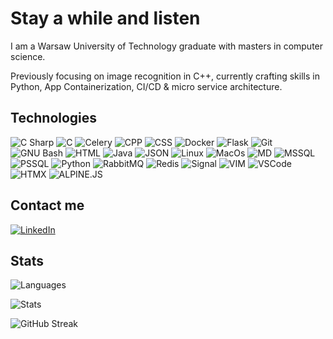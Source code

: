 # Stay a while and listen

I am a Warsaw University of Technology graduate with masters in computer science.

Previously focusing on image recognition in C++, currently crafting skills in Python, App Containerization, CI/CD & micro service architecture.

## Technologies

![C Sharp](https://img.shields.io/badge/C%20Sharp-239120?logo=csharp&logoColor=fff&style=for-the-badge)
![C](https://img.shields.io/badge/C-A8B9CC?logo=c&logoColor=fff&style=for-the-badge)
![Celery](https://img.shields.io/badge/Celery-37814A?logo=celery&logoColor=fff&style=for-the-badge)
![CPP](https://img.shields.io/badge/C%2B%2B-00599C?style=for-the-badge&logo=c%2B%2B&logoColor=white)
![CSS](https://img.shields.io/badge/CSS-239120?&style=for-the-badge&logo=css3&logoColor=white)
![Docker](https://img.shields.io/badge/Docker-2496ED?logo=docker&logoColor=fff&style=for-the-badge)
![Flask](https://img.shields.io/badge/Flask-000000?style=for-the-badge&logo=flask&logoColor=white)
![Git](https://img.shields.io/badge/Git-F05032?logo=git&logoColor=fff&style=for-the-badge)
![GNU Bash](https://img.shields.io/badge/GNU%20Bash-4EAA25?logo=gnubash&logoColor=fff&style=for-the-badge)
![HTML](https://img.shields.io/badge/HTML-239120?style=for-the-badge&logo=html5&logoColor=white)
![Java](https://img.shields.io/badge/Java-ED8B00?style=for-the-badge&logo=openjdk&logoColor=white)
![JSON](https://img.shields.io/badge/JSON-000?logo=json&logoColor=fff&style=for-the-badge)
![Linux](https://img.shields.io/badge/Linux-FCC624?style=for-the-badge&logo=linux&logoColor=black)
![MacOs](https://img.shields.io/badge/mac%20os-000000?style=for-the-badge&logo=apple&logoColor=white)
![MD](https://img.shields.io/badge/Markdown-000000?style=for-the-badge&logo=markdown&logoColor=white)
![MSSQL](https://img.shields.io/badge/Microsoft%20SQL%20Server-CC2927?style=for-the-badge&logo=microsoft%20sql%20server&logoColor=white)
![PSSQL](https://img.shields.io/badge/PostgreSQL-316192?style=for-the-badge&logo=postgresql&logoColor=white)
![Python](https://img.shields.io/badge/Python-3776AB?style=for-the-badge&logo=python&logoColor=white)
![RabbitMQ](https://img.shields.io/badge/RabbitMQ-F60?logo=rabbitmq&logoColor=fff&style=for-the-badge)
![Redis](https://img.shields.io/badge/redis-%23DD0031.svg?&style=for-the-badge&logo=redis&logoColor=white)
![Signal](https://img.shields.io/badge/Signal-3A76F0?logo=signal&logoColor=fff&style=for-the-badge)
![VIM](https://img.shields.io/badge/VIM-%2311AB00.svg?&style=for-the-badge&logo=vim&logoColor=white)
![VSCode](https://img.shields.io/badge/Visual_Studio_Code-0078D4?style=for-the-badge&logo=visual%20studio%20code&logoColor=white)
![HTMX](https://img.shields.io/badge/HTMX-3366CC?style=for-the-badge&logo=htmx&logoColor=%23FFFFFF)
![ALPINE.JS](https://img.shields.io/badge/Alpine.js-8BC0D0?style=for-the-badge&logo=alpinedotjs&logoColor=%23FFFFFF)

## Contact me

[![LinkedIn](https://img.shields.io/badge/LinkedIn-0077B5?style=for-the-badge&logo=linkedin&logoColor=white)](https://www.linkedin.com/in/nowikadam/?locale=en_US)

## Stats

![Languages](https://github-readme-stats.vercel.app/api/top-langs/?username=pr0f37&layout=compact&theme=city_lights&hide_border=true)

![Stats](https://github-readme-stats.vercel.app/api?username=pr0f37&count_private=true&show_icons=true&theme=city_lights&hide_border=true&layout=default)

![GitHub Streak](https://streak-stats.demolab.com?user=pr0f37&theme=city_lights&hide_border=true&date_format=j%2Fn%5B%2FY%5D&mode=weekly)

